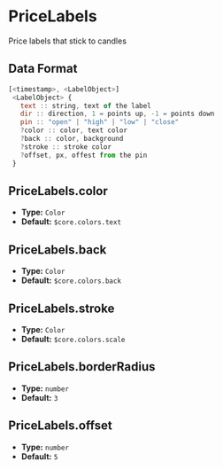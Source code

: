 # PriceLabels

Price labels that stick to candles

## Data Format

```js
[<timestamp>, <LabelObject>]
 <LabelObject> {
   text :: string, text of the label
   dir :: direction, 1 = points up, -1 = points down
   pin :: "open" | "high" | "low" | "close"
   ?color :: color, text color
   ?back :: color, background
   ?stroke :: stroke color
   ?offset, px, offest from the pin
 }
```

## PriceLabels.color
- **Type:** `Color`
- **Default:** `$core.colors.text`

## PriceLabels.back
- **Type:** `Color`
- **Default:** `$core.colors.back`

## PriceLabels.stroke
- **Type:** `Color`
- **Default:** `$core.colors.scale`

## PriceLabels.borderRadius
- **Type:** `number`
- **Default:** `3`

## PriceLabels.offset
- **Type:** `number`
- **Default:** `5`

